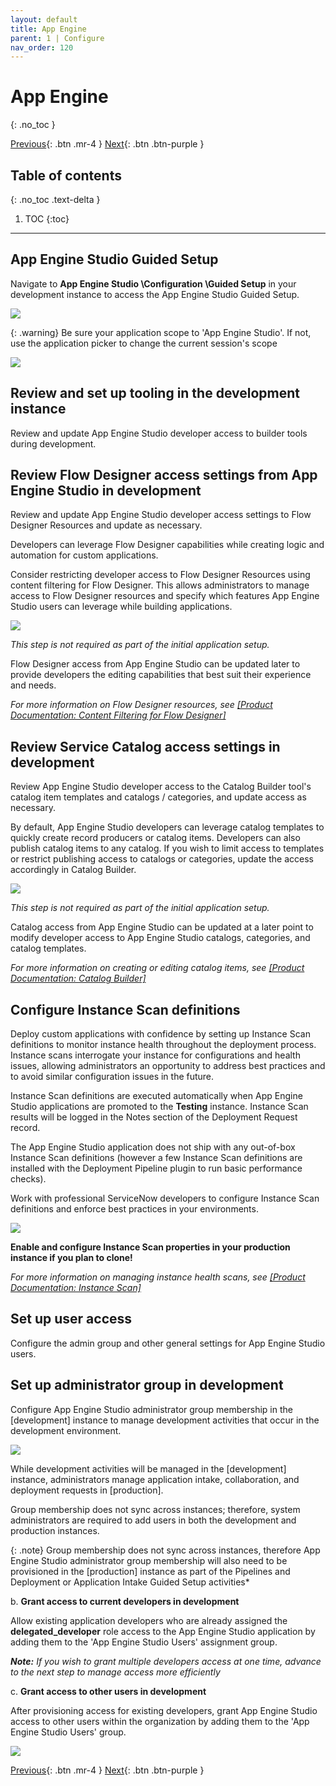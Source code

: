 ```yaml
---
layout: default
title: App Engine
parent: 1 | Configure
nav_order: 120
---
```


# App Engine
{: .no_toc }

[Previous][PREVIOUS]{: .btn .mr-4 }
[Next][NEXT]{: .btn .btn-purple }

## Table of contents
{: .no_toc .text-delta }

1. TOC
{:toc}

---

## App Engine Studio Guided Setup

Navigate to **App Engine Studio \Configuration \Guided Setup** in your development instance to access the App Engine Studio Guided Setup.

![](../images/2023-03-03-16-37-59.png)

{: .warning}
Be sure your application scope to 'App Engine Studio'. If not, use the application picker to change the current session's scope

![](../images/2023-03-03-16-39-04.png)

## Review and set up tooling in the development instance

Review and update App Engine Studio developer access to builder tools during development.

## Review Flow Designer access settings from App Engine Studio in development

Review and update App Engine Studio developer access settings to Flow Designer Resources and update as necessary.

Developers can leverage Flow Designer capabilities while creating logic and automation for custom applications.

Consider restricting developer access to Flow Designer Resources using content filtering for Flow Designer. This allows administrators to manage access to Flow Designer resources and specify which features App Engine Studio users can leverage while building applications.

![](../images/2023-03-03-16-41-01.png)

*This step is not required as part of the initial application setup.*

Flow Designer access from App Engine Studio can be updated later to provide developers the editing capabilities that best suit their experience and needs.

*For more information on Flow Designer resources, see [[Product Documentation: Content Filtering for Flow Designer]](https://docs.servicenow.com/csh?topicname=content-filtering-flow-designer.html)*

## Review Service Catalog access settings in development

Review App Engine Studio developer access to the Catalog Builder tool's catalog item templates and catalogs / categories, and update access as necessary.

By default, App Engine Studio developers can leverage catalog templates to quickly create record producers or catalog items. Developers can also publish catalog items to any catalog. If you wish to limit access to templates or restrict publishing access to catalogs or categories, update the access accordingly in Catalog Builder.

![](../images/2023-03-03-16-42-14.png)

*This step is not required as part of the initial application setup.*

Catalog access from App Engine Studio can be updated at a later point to modify developer access to App Engine Studio catalogs, categories, and catalog templates.

*For more information on creating or editing catalog items, see
[[Product Documentation: Catalog Builder]](https://docs.servicenow.com/csh?topicname=catalog-builder.html)*

## Configure Instance Scan definitions

Deploy custom applications with confidence by setting up Instance Scan definitions to monitor instance health throughout the deployment process. Instance scans interrogate your instance for configurations and health issues, allowing administrators an opportunity to address best practices and to avoid similar configuration issues in the future.

Instance Scan definitions are executed automatically when App Engine Studio applications are promoted to the **Testing** instance. Instance Scan results will be logged in the Notes section of the Deployment Request record.

The App Engine Studio application does not ship with any out-of-box Instance Scan definitions (however a few Instance Scan definitions are installed with the Deployment Pipeline plugin to run basic performance checks).

Work with professional ServiceNow developers to configure Instance Scan definitions and enforce best practices in your environments.

![](../images/2023-03-03-16-42-38.png)

**Enable and configure Instance Scan properties in your production instance if you plan to clone!**

*For more information on managing instance health scans, see [[Product Documentation: Instance Scan]](https://docs.servicenow.com/csh?topicname=hs-landing-page.html)*

## Set up user access

Configure the admin group and other general settings for App Engine Studio users.

## Set up administrator group in development

Configure App Engine Studio administrator group membership in the [development] instance to manage development activities that occur in the development environment.

![](../images/2023-03-03-16-42-55.png)

While development activities will be managed in the [development] instance, administrators manage application intake, collaboration, and deployment requests in [production].

Group membership does not sync across instances; therefore, system administrators are required to add users in both the development and production instances.

{: .note}
Group membership does not sync across instances, therefore App Engine Studio administrator group membership will also need to be provisioned in the [production] instance as part of the Pipelines and Deployment or Application Intake Guided Setup activities*

b.  **Grant access to current developers in development**

Allow existing application developers who are already assigned the **delegated_developer** role access to the App Engine Studio application by adding them to the 'App Engine Studio Users' assignment group.

***Note:** If you wish to grant multiple developers access at one time, advance to the next step to manage access more efficiently*

c.  **Grant access to other users in development**

After provisioning access for existing developers, grant App Engine Studio access to other users within the organization by adding them to the 'App Engine Studio Users' group.

![](../images/2023-03-03-16-43-47.png)

[Previous][PREVIOUS]{: .btn .mr-4 }
[Next][NEXT]{: .btn .btn-purple }

[PREVIOUS]: ../110_Configure_Overview
[NEXT]: ../130_Pipeline_and_Deployment